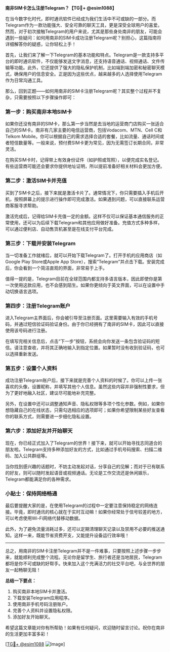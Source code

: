 **南非SIM卡怎么注册Telegram？【TG💪+ @esim1088】**

在当今数字化时代，即时通讯软件已经成为我们生活中不可或缺的一部分。而Telegram作为一款功能强大、安全可靠的聊天工具，更是深受全球用户的喜爱。然而，对于初次接触Telegram的用户来说，尤其是那些身处南非的朋友，可能会遇到一些疑问：如何用南非的SIM卡成功注册Telegram呢？别担心，这篇指南将详细解答你的疑惑，让你轻松上手！

首先，让我们来了解一下Telegram的基本功能和特点。Telegram是一款支持多平台的即时通讯软件，不仅能够发送文字消息，还支持语音通话、视频通话、文件传输等功能。此外，它还提供了强大的隐私保护机制，比如端到端加密和秘密聊天模式，确保用户的信息安全。正是因为这些优点，越来越多的人选择使用Telegram作为日常沟通工具。

那么，回到正题——如何用南非的SIM卡注册Telegram呢？其实整个过程并不复杂，只需要按照以下步骤操作即可：

### 第一步：购买南非本地SIM卡

如果你还没有南非的SIM卡，那么第一步当然是去当地的运营商门店购买一张适合自己的SIM卡。南非有几家主要的电信运营商，包括Vodacom、MTN、Cell C和Telkom Mobile。你可以根据自己的需求选择合适的套餐，比如流量、通话时间或者短信数量等。一般来说，预付费SIM卡更为常见，因为无需签订长期合同，非常灵活。

在购买SIM卡时，记得带上有效身份证件（如护照或驾照），以便完成实名登记。有些运营商可能还会要求你提供地址证明，所以提前准备好相关材料会更加方便。

### 第二步：激活SIM卡并充值

买到了SIM卡之后，接下来就是激活卡片了。通常情况下，你只需要插入手机后开机，按照屏幕上的提示进行操作即可完成激活。如果遇到问题，可以直接联系运营商客服寻求帮助。

激活完成后，记得给SIM卡充值一定的金额。这样不仅可以保证基本通信服务的正常使用，还可以为后续下载Telegram和其他应用做好准备。充值方式多种多样，可以通过便利店、自动售货机甚至是在线支付平台完成。

### 第三步：下载并安装Telegram

当一切准备工作就绪后，就可以开始下载Telegram了。打开手机的应用商店（如Google Play Store或Apple App Store），搜索“Telegram”并点击下载。安装完成后，你会看到一个简洁直观的界面，非常易于上手。

值得一提的是，Telegram目前在全球范围内都支持多语言版本，因此即使你是第一次使用这款应用，也不会感到陌生。如果你更倾向于英文界面，可以在设置中手动切换语言选项。

### 第四步：注册Telegram账户

进入Telegram主界面后，你会被引导至注册页面。这里需要输入有效的手机号码，并通过短信验证码验证身份。由于你已经拥有了南非的SIM卡，因此可以直接使用该号码进行注册。

在填写完相关信息后，点击“下一步”按钮，系统会向你发送一条包含验证码的短信。请注意查收，并将其正确地输入到指定位置。如果暂时没有收到验证码，也可以选择重新发送。

### 第五步：设置个人资料

成功注册Telegram账户后，接下来就是完善个人资料的时候了。你可以上传一张喜欢的头像，设置昵称，并填写其他个人信息。虽然这些内容并非强制性要求，但为了更好地融入社区，建议尽可能地补充完整。

另外，在设置中还可以调整通知声音、隐私权限等多项个性化参数。例如，如果你想隐藏自己的在线状态，只需勾选相应的选项即可；如果你希望限制某些好友查看你的联系方式，则需要进一步细化隐私设置。

### 第六步：添加好友并开始聊天

现在，你已经正式加入了Telegram的世界！接下来，就可以开始寻找志同道合的朋友啦。Telegram支持多种添加好友的方式，比如通过手机号码搜索、扫描二维码、加入公共群组等。

当你找到感兴趣的话题时，不妨主动发起对话，分享自己的见解；而对于已有联系的好友，则可以随时发起语音或视频通话。无论是工作交流还是休闲娱乐，Telegram都能满足你的各种需求。

### 小贴士：保持网络畅通

最后要提醒大家的是，在使用Telegram的过程中一定要注意保持稳定的网络连接。毕竟，即时通讯的核心就在于实时互动嘛！如果你经常处于信号较差的地方，可以考虑使用Wi-Fi网络代替移动数据。

此外，为了避免流量消耗过多，还可以定期清理聊天记录以及禁用不必要的推送通知。这样一来，既能节省资费开支，又能提升设备运行效率哦！

---

总之，用南非的SIM卡注册Telegram并不是一件难事，只要按照上述步骤一步步来，就能顺利完成整个流程。无论你是留学生、旅行者还是当地居民，Telegram都将是你不可或缺的好帮手。快来加入这个充满活力的社交平台吧，与全世界的朋友一起畅聊无阻！

**总结一下要点：**
1. 购买南非本地SIM卡并激活。
2. 下载安装Telegram应用程序。
3. 使用南非手机号码注册账户。
4. 完善个人资料并设置隐私权限。
5. 添加好友开始聊天。

希望这篇文章能对你有所帮助！如果有任何疑问，欢迎随时留言讨论。祝你在南非的生活更加丰富多彩！

[[TG💪+ @esim1088](https://t.me/s/esim1088) ![Image](https://i.postimg.cc/4NQfJmqS/Snipaste-2025-05-13-00-14-12.png)]